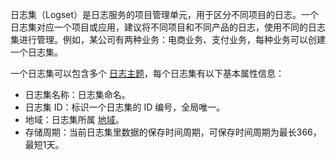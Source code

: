 

日志集（Logset）是日志服务的项目管理单元，用于区分不同项目的日志。一个日志集对应一个项目或应用，建议将不同项目和不同产品的日志，使用不同的日志集进行管理。例如，某公司有两种业务：电商业务、支付业务，每种业务可以创建一个日志集。

一个日志集可以包含多个 [日志主题](https://cloud.tencent.com/document/product/614/35677)，每个日志集有以下基本属性信息：
- 日志集名称：日志集命名。
- 日志集 ID：标识一个日志集的 ID 编号，全局唯一。
- 地域：日志集所属 [地域](https://cloud.tencent.com/document/product/614/18940)。
- 存储周期：当前日志集里数据的保存时间周期，可保存时间周期为最长366，最短1天。

